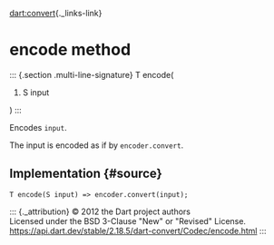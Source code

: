 [dart:convert](../../dart-convert/dart-convert-library){._links-link}

encode method
=============

::: {.section .multi-line-signature}
T encode(

1.  S input

)
:::

Encodes `input`.

The input is encoded as if by `encoder.convert`.

Implementation {#source}
--------------

``` {.language-dart data-language="dart"}
T encode(S input) => encoder.convert(input);
```

::: {._attribution}
© 2012 the Dart project authors\
Licensed under the BSD 3-Clause \"New\" or \"Revised\" License.\
<https://api.dart.dev/stable/2.18.5/dart-convert/Codec/encode.html>
:::
